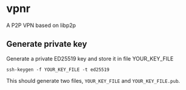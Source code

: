 # vpnr
A P2P VPN based on libp2p


## Generate private key

Generate a private ED25519 key and store it in file YOUR_KEY_FILE

    ssh-keygen -f YOUR_KEY_FILE -t ed25519

This should generate two files, `YOUR_KEY_FILE` and `YOUR_KEY_FILE.pub`.
